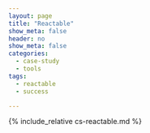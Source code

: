 ```yaml
---
layout: page
title: "Reactable"
show_meta: false
header: no
show_meta: false
categories:
  - case-study
  - tools
tags:
  - reactable
  - success

---
```


{% include_relative cs-reactable.md %}
